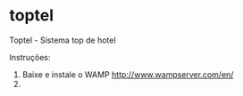 # toptel
Toptel - Sistema top de hotel

Instruções:
  1. Baixe e instale o WAMP http://www.wampserver.com/en/
  2.
